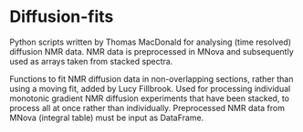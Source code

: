 # Diffusion-fits

Python scripts written by Thomas MacDonald for analysing (time resolved) diffusion NMR data. NMR data is preprocessed in MNova and subsequently used as arrays taken from stacked spectra.

Functions to fit NMR diffusion data in non-overlapping sections, rather than using a moving fit, added by Lucy Fillbrook. Used for processing individual monotonic gradient NMR diffusion experiments that have been stacked, to process all at once rather than individually. Preprocessed NMR data from MNova (integral table) must be input as DataFrame.
